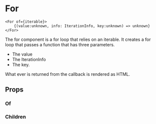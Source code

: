 # For

```tsx
<For of={iterable}>
    {(value:unknown, info: IterationInfo, key:unknown) => unknown}
</For>
```

The for component is a for loop that relies on an iterable. It creates a for loop that passes a function that has three parameters.

- The value
- The IterationInfo
- The key.

What ever is returned from the callback is rendered as HTML.

## Props

### Of

### Children
